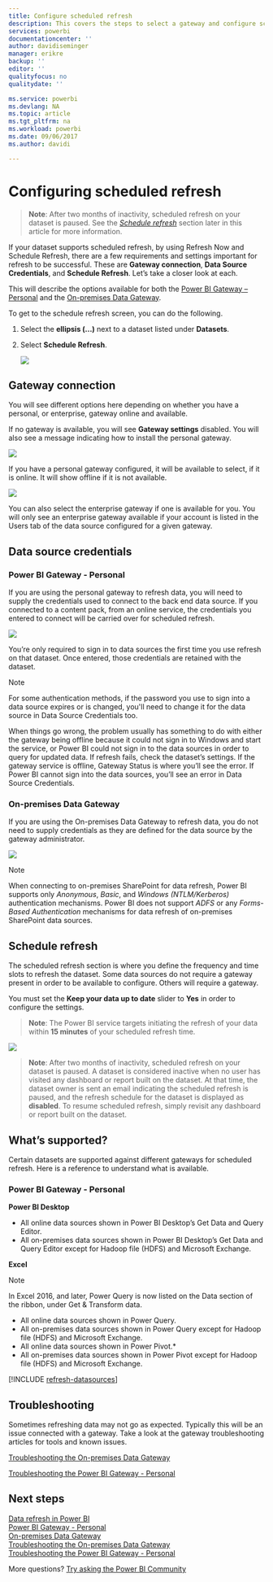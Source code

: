 ```yaml
---
title: Configure scheduled refresh
description: This covers the steps to select a gateway and configure scheduled refresh.
services: powerbi
documentationcenter: ''
author: davidiseminger
manager: erikre
backup: ''
editor: ''
qualityfocus: no
qualitydate: ''

ms.service: powerbi
ms.devlang: NA
ms.topic: article
ms.tgt_pltfrm: na
ms.workload: powerbi
ms.date: 09/06/2017
ms.author: davidi

---
```

# Configuring scheduled refresh
> **Note**: After two months of inactivity, scheduled refresh on your dataset is paused. See the [*Schedule refresh*](#schedule-refresh) section later in this article for more information.
> 
> 

If your dataset supports scheduled refresh, by using Refresh Now and Schedule Refresh, there are a few requirements and settings important for refresh to be successful. These are **Gateway connection**, **Data Source Credentials**, and **Schedule Refresh**. Let’s take a closer look at each.

This will describe the options available for both the [Power BI Gateway – Personal](personal-gateway.md) and the [On-premises Data Gateway](powerbi-gateway-onprem.md).

To get to the schedule refresh screen, you can do the following.

1. Select the **ellipsis (...)** next to a dataset listed under **Datasets**.
2. Select **Schedule Refresh**.
   
    ![](media/powerbi-refresh-scheduled-refresh/dataset-menu.png)

## Gateway connection
You will see different options here depending on whether you have a personal, or enterprise, gateway online and available.

If no gateway is available, you will see **Gateway settings** disabled. You will also see a message indicating how to install the personal gateway.

![](media/powerbi-refresh-scheduled-refresh/gateway-not-configured.png)

If you have a personal gateway configured, it will be available to select, if it is online. It will show offline if it is not available.

![](media/powerbi-refresh-scheduled-refresh/gateway-connection.png)

You can also select the enterprise gateway if one is available for you. You will only see an enterprise gateway available if your account is listed in the Users tab of the data source configured for a given gateway.

## Data source credentials
### Power BI Gateway - Personal
If you are using the personal gateway to refresh data, you will need to supply the credentials used to connect to the back end data source. If you connected to a content pack, from an online service, the credentials you entered to connect will be carried over for scheduled refresh.

![](media/powerbi-refresh-scheduled-refresh/data-source-credentials-pgw.png)

You’re only required to sign in to data sources the first time you use refresh on that dataset. Once entered, those credentials are retained with the dataset.

> [!NOTE]
> For some authentication methods, if the password you use to sign into a data source expires or is changed, you'll need to change it for the data source in Data Source Credentials too.
> 
> 

When things go wrong, the problem usually has something to do with either the gateway being offline because it could not sign in to Windows and start the service, or Power BI could not sign in to the data sources in order to query for updated data. If refresh fails, check the dataset’s settings. If the gateway service is offline, Gateway Status is where you’ll see the error. If Power BI cannot sign into the data sources, you’ll see an error in Data Source Credentials.

### On-premises Data Gateway
If you are using the On-premises Data Gateway to refresh data, you do not need to supply credentials as they are defined for the data source by the gateway administrator.

![](media/powerbi-refresh-scheduled-refresh/data-source-credentials-egw.png)

> [!NOTE]
> When connecting to on-premises SharePoint for data refresh, Power BI supports only *Anonymous*, *Basic*, and *Windows (NTLM/Kerberos)* authentication mechanisms. Power BI does not support *ADFS* or any *Forms-Based Authentication* mechanisms for data refresh of on-premises SharePoint data sources.
> 
> 

## Schedule refresh
The scheduled refresh section is where you define the frequency and time slots to refresh the dataset. Some data sources do not require a gateway present in order to be available to configure. Others will require a gateway.

You must set the **Keep your data up to date** slider to **Yes** in order to configure the settings.

> **Note**: The Power BI service targets initiating the refresh of your data within **15 minutes** of your scheduled refresh time.
> 
> 

![](media/powerbi-refresh-scheduled-refresh/scheduled-refresh.png)

> **Note**: After two months of inactivity, scheduled refresh on your dataset is paused. A dataset is considered inactive when no user has visited any dashboard or report built on the dataset. At that time, the dataset owner is sent an email indicating the scheduled refresh is paused, and the refresh schedule for the dataset is displayed as **disabled**. To resume scheduled refresh, simply revisit any dashboard or report built on the dataset.
> 
> 

## What’s supported?
Certain datasets are supported against different gateways for scheduled refresh. Here is a reference to understand what is available.

### Power BI Gateway - Personal
**Power BI Desktop**

* All online data sources shown in Power BI Desktop’s Get Data and Query Editor.
* All on-premises data sources shown in Power BI Desktop’s Get Data and Query Editor except for Hadoop file (HDFS) and Microsoft Exchange.

**Excel**

> [!NOTE]
> In Excel 2016, and later, Power Query is now listed on the Data section of the ribbon, under Get & Transform data.
> 
> 

* All online data sources shown in Power Query.
* All on-premises data sources shown in Power Query except for Hadoop file (HDFS) and Microsoft Exchange.
* All online data sources shown in Power Pivot.\*
* All on-premises data sources shown in Power Pivot except for Hadoop file (HDFS) and Microsoft Exchange.

<!-- Refresh Data sources-->
[!INCLUDE [refresh-datasources](includes/refresh-datasources.md)]

## Troubleshooting
Sometimes refreshing data may not go as expected. Typically this will be an issue connected with a gateway. Take a look at the gateway troubleshooting articles for tools and known issues.

[Troubleshooting the On-premises Data Gateway](powerbi-gateway-onprem-tshoot.md)

[Troubleshooting the Power BI Gateway - Personal](powerbi-admin-troubleshooting-power-bi-personal-gateway.md)

## Next steps
[Data refresh in Power BI](refresh-data.md)  
[Power BI Gateway - Personal](personal-gateway.md)  
[On-premises Data Gateway](powerbi-gateway-onprem.md)  
[Troubleshooting the On-premises Data Gateway](powerbi-gateway-onprem-tshoot.md)  
[Troubleshooting the Power BI Gateway - Personal](powerbi-admin-troubleshooting-power-bi-personal-gateway.md)  

More questions? [Try asking the Power BI Community](http://community.powerbi.com/)

